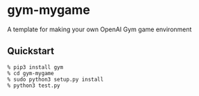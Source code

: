# gym-mygame
A template for making your own OpenAI Gym game environment

## Quickstart

```
% pip3 install gym
% cd gym-mygame
% sudo python3 setup.py install
% python3 test.py
```
